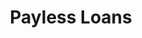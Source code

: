 ---
title: Payless Loans
slug: payless-loans
updated-on: '2024-05-30T13:44:31.749Z'
created-on: '2024-05-30T13:41:46.671Z'
published-on: '2024-05-30T13:54:32.469Z'
f_city-state-2:
- cms/city/oxnard-ca.md
- cms/city/ventura-ca.md
- cms/city/santa-maria-ca.md
f_locations:
- cms/payday-loan/payless-loans-24171.md
- cms/payday-loan/payless-loans-24172.md
- cms/payday-loan/payless-loans-24173.md
- cms/payday-loan/payless-loans-24174.md
- cms/payday-loan/payless-loans-24175.md
f_states:
- cms/state/california.md
layout: '[company].html'
tags: company
---